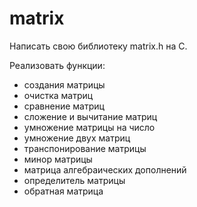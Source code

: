# matrix

Написать свою библиотеку matrix.h на С.

Реализовать функции:
- создания матрицы
- очистка матриц
- сравнение матриц
- сложение и вычитание матриц
- умножение матрицы на число
- умножение двух матриц
- транспонирование матрицы
- минор матрицы
- матрица алгебраических дополнений
- определитель матрицы
- обратная матрица
